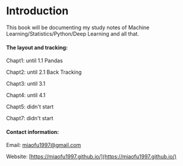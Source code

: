 # Introduction

This book will be documenting my study notes of Machine Learning/Statistics/Python/Deep Learning and all that.



#### The layout and tracking:

Chapt1: until 1.1 Pandas

Chapt2: until 2.1 Back Tracking 

Chapt3: until 3.1

Chapt4: until 4.1

Chapt5: didn't start

Chapt7: didn't start



#### Contact information:

Email: miaofu1997@gmail.com 

Website: [https://miaofu1997.github.io/](https://miaofu1997.github.io/)




